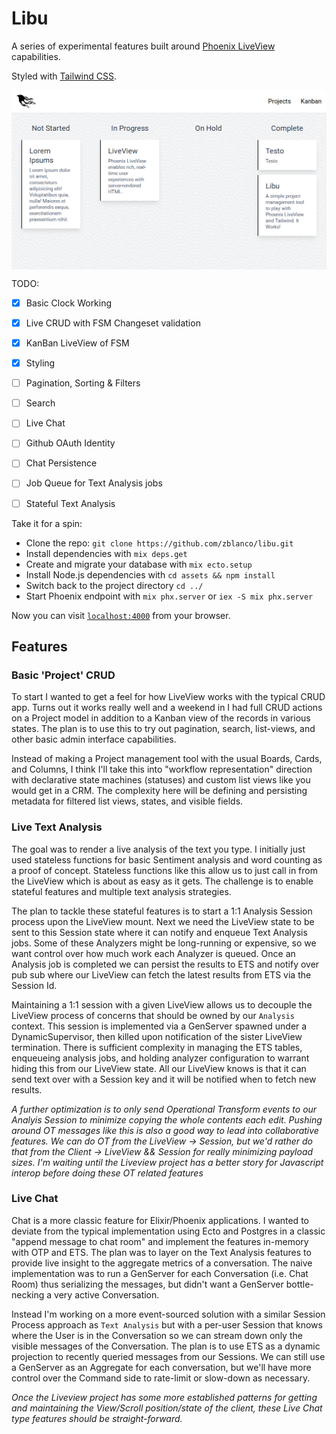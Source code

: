 # Libu

A series of experimental features built around [Phoenix LiveView](https://github.com/phoenixframework/phoenix_live_view) capabilities.

Styled with [Tailwind CSS](https://github.com/tailwindcss/tailwindcss).

<img align="center" alt="screenshot" src="libu-screenshot.png"/>

TODO:

- [x] Basic Clock Working
- [x] Live CRUD with FSM Changeset validation
- [x] KanBan LiveView of FSM
- [x] Styling
- [ ] Pagination, Sorting & Filters
- [ ] Search

- [ ] Live Chat
- [ ] Github OAuth Identity
- [ ] Chat Persistence
- [ ] Job Queue for Text Analysis jobs
- [ ] Stateful Text Analysis 

Take it for a spin:

  * Clone the repo: `git clone https://github.com/zblanco/libu.git`
  * Install dependencies with `mix deps.get`
  * Create and migrate your database with `mix ecto.setup`
  * Install Node.js dependencies with `cd assets && npm install`
  * Switch back to the project directory `cd ../`
  * Start Phoenix endpoint with `mix phx.server` or `iex -S mix phx.server`

Now you can visit [`localhost:4000`](http://localhost:4000) from your browser.

## Features

### Basic 'Project' CRUD

To start I wanted to get a feel for how LiveView works with the typical CRUD app. Turns out it works really well and a weekend in I had full CRUD actions on a Project model in addition to a Kanban view of the records in various states. The plan is to use this to try out pagination, search, list-views, and other basic admin interface capabilities.

Instead of making a Project management tool with the usual Boards, Cards, and Columns, I think I'll take this into "workflow representation" direction with declarative state machines (statuses) and custom list views like you would get in a CRM. The complexity here will be defining and persisting metadata for filtered list views, states, and visible fields.

### Live Text Analysis

The goal was to render a live analysis of the text you type. I initially just used stateless functions for basic Sentiment analysis and word counting as a proof of concept. Stateless functions like this allow us to just call in from the LiveView which is about as easy as it gets. The challenge is to enable stateful features and multiple text analysis strategies. 

The plan to tackle these stateful features is to start a 1:1 Analysis Session process upon the LiveView mount. Next we need the LiveView state to be sent to this Session state where it can notify and enqueue Text Analysis jobs. Some of these Analyzers might be long-running or expensive, so we want control over how much work each Analyzer is queued. Once an Analysis job is completed we can persist the results to ETS and notify over pub sub where our LiveView can fetch the latest results from ETS via the Session Id. 

Maintaining a 1:1 session with a given LiveView allows us to decouple the LiveView process of concerns that should be owned by our `Analysis` context. This session is implemented via a GenServer spawned under a DynamicSupervisor, then killed upon notification of the sister LiveView termination. There is sufficient complexity in managing the ETS tables, enqueueing analysis jobs, and holding analyzer configuration to warrant hiding this from our LiveView state. All our LiveView knows is that it can send text over with a Session key and it will be notified when to fetch new results.

*A further optimization is to only send Operational Transform events to our Analyis Session to minimize copying the whole contents each edit. Pushing around OT messages like this is also a good way to lead into collaborative features. We can do OT from the LiveView -> Session, but we'd rather do that from the Client -> LiveView && Session for really minimizing payload sizes. I'm waiting until the Liveview project has a better story for Javascript interop before doing these OT related features*

### Live Chat

Chat is a more classic feature for Elixir/Phoenix applications. I wanted to deviate from the typical implementation using Ecto and Postgres in a classic "append message to chat room" and implement the features in-memory with OTP and ETS. The plan was to layer on the Text Analysis features to provide live insight to the aggregate metrics of a conversation. The naive implementation was to run a GenServer for each Conversation (i.e. Chat Room) thus serializing the messages, but didn't want a GenServer bottle-necking a very active Conversation.

Instead I'm working on a more event-sourced solution with a similar Session Process approach as `Text Analysis` but with a per-user Session that knows where the User is in the Conversation so we can stream down only the visible messages of the Conversation. The plan is to use ETS as a dynamic projection to recently queried messages from our Sessions. We can still use a GenServer as an Aggregate for each conversation, but we'll have more control over the Command side to rate-limit or slow-down as necessary.

*Once the Liveview project has some more established patterns for getting and maintaining the View/Scroll position/state of the client, these Live Chat type features should be straight-forward.*